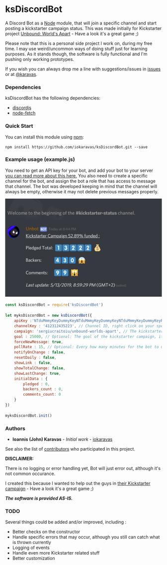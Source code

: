 # ksDiscordBot

A Discord Bot as a [Node](http://nodejs.org/) module, that will join a specific channel and start posting a kickstarter
campaign status. This was made initially for Kickstarter project [Unbound: World's Apart](https://www.kickstarter.com/projects/sergiucraitoiu/unbound-worlds-apart) - Have a look it's a great game ;)

Please note that this is a personal side project I work on, during my free time.
I may use weird/uncommon ways of doing stuff just for learning purposes.
As it stands though, the software is fully functional and I'm pushing only working prototypes.

If you wish you can always drop me a line with suggestions/issues in [issues](https://github.com/iokaravas/ksDiscordBot/issues) or at [@karavas](https://twitter.com/karavas).

### Dependencies

ksDiscordBot has the following dependencies:
- [discordjs](https://www.npmjs.com/package/discord.js)
- [node-fetch](https://www.npmjs.com/package/node-fetch)

### Quick Start
You can install this module using [npm](http://github.com/isaacs/npm):

`npm install https://github.com/iokaravas/ksDiscordBot.git --save`

### Example usage (example.js)

You need to get an API key for your bot, and add your bot to your server [you can read more about this here.](https://www.digitaltrends.com/gaming/how-to-make-a-discord-bot/)
You also need to create a specific channel for the bot, and assign the bot a role that has access to message that channel.
The bot was developed keeping in mind that the channel will always be empty, otherwise it may not delete previous messages properly.

![This is an example output of the bot](example_output.png?raw=true "This is an example output of the bot")

```js
const ksDiscordBot = require('ksDiscordBot')

let myksDiscordBot = new ksDiscordBot({
    apiKey :'NTduMmmyKeyDummyKeyNTduMmmyKeyDummyKeyNTduMmmyKeyDummyKeyReplace', // Discord API key
    channelKey : '412312435223', // Channel ID, right click on your special channel and copy ID, then paste here
    campaign: 'sergiucraitoiu/unbound-worlds-apart', // The kickstarter project (it's part of the URL),
    goal : 25000, // Optional: The goal of the kickstarter campaign, it will add a percentage on the message
    forceNewMessage: true,
    pollRate : 15, // Optional: Every how many minutes for the bot to update / recheck the status
    notifyOnChange : false,
    resetDaily : false,
    showLink : false,
    showTotalChange: false,
    showLastChange: true,
    initialData : {
        pledged : 0,
        backers_count : 0,
        comments_count: 0
    }
})

myksDiscordBot.init()
```

### Authors

* **Ioannis (John) Karavas** - *Initial work* - [iokaravas](https://github.com/iokaravas)

See also the list of [contributors](https://github.com/ksDiscordBot/contributors) who participated in this project.

****DISCLAIMER:****

There is no logging or error handling yet, Bot will just error out, although it's not common occurance.

I created this because I wanted to help out the guys in [their Kickstarter campaign](https://www.kickstarter.com/projects/sergiucraitoiu/unbound-worlds-apart) - Have a look it's a great game ;)

***The software is provided AS-IS.***

### TODO
Several things could be added and/or improved, including :
* Better checks on the constructor
* Handle specific errors that may occur, although you still can catch what is thrown currently
* Logging of events
* Handle even more Kickstarter related stuff
* Better customization
